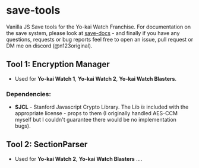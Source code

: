 # save-tools
Vanilla JS Save tools for the Yo-kai Watch Franchise. For documentation on the save system, please look at [save-docs](n123git.github.io/save-docs) - and finally if you have any questions, requests or bug reports feel free to open an issue, pull request or DM me on discord (@n123original).

## Tool 1: Encryption Manager
- Used for **Yo-kai Watch 1**, **Yo-kai Watch 2**, **Yo-kai Watch Blasters**.

### Dependencies:
- **SJCL** - Stanford Javascript Crypto Library. The Lib *is* included with the appropriate license - props to them (I originally handled AES-CCM myself but I couldn't guarantee there would be no implementation bugs).

## Tool 2: SectionParser
- Used for **Yo-kai Watch 2**, **Yo-kai Watch Blasters** ....
